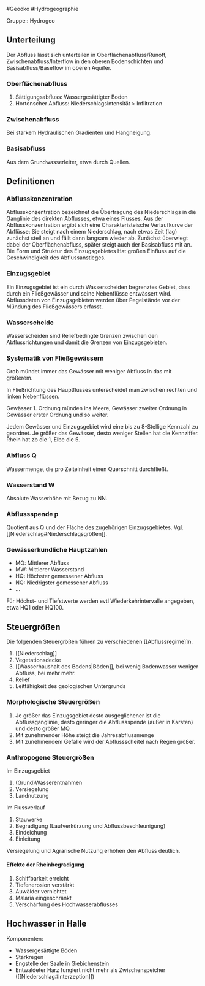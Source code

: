 #Geoöko #Hydrogeographie

Gruppe:: Hydrogeo

## Unterteilung

Der Abfluss lässt sich unterteilen in Oberflächenabfluss/Runoff, Zwischenabfluss/Interflow in den oberen Bodenschichten und Basisabfluss/Baseflow im oberen Aquifer.

### Oberflächenabfluss

1. Sättigungsabfluss: Wassergesättigter Boden
2. Hortonscher Abfluss: Niederschlagsintensität > Infiltration

### Zwischenabfluss

Bei starkem Hydraulischen Gradienten und Hangneigung.

### Basisabfluss

Aus dem Grundwasserleiter, etwa durch Quellen.

## Definitionen

### Abflusskonzentration

Abflusskonzentration bezeichnet die Übertragung des Niederschlags in die Ganglinie des direkten Abflusses, etwa eines Flusses. Aus der Abflusskonzentration ergibt sich eine Charakteristeische Verlaufkurve der Abflüsse: Sie steigt nach einem Niederschlag, nach etwas Zeit (lag) zunächst steil an und fällt dann langsam wieder ab. Zunächst überwiegt dabei der Oberflächenabfluss, später steigt auch der Basisabfluss mit an. Die Form und Struktur des Einzugsgebietes Hat großen Einfluss auf die Geschwindigkeit des Abflussanstieges.

### Einzugsgebiet

Ein Einzugsgebiet ist ein durch Wasserscheiden begrenztes Gebiet, dass durch ein Fließgewässer und seine Nebenflüsse entwässert wird. Abflussdaten von Einzugsgebieten werden über Pegelstände vor der Mündung des Fließgewässers erfasst. 

### Wasserscheide

Wasserscheiden sind Reliefbedingte Grenzen zwischen den Abflussrichtungen und damit die Grenzen von Einzugsgebieten.

### Systematik von Fließgewässern

Grob mündet immer das Gewässer mit weniger Abfluss in das mit größerem. 

In Fließrichtung des Hauptflusses unterscheidet man zwischen rechten und linken Nebenflüssen. 

Gewässer 1. Ordnung münden ins Meere, Gewässer zweiter Ordnung in Gewässer erster Ordnung und so weiter. 

Jedem Gewässer und Einzugsgebiet wird eine bis zu 8-Stellige Kennzahl zu geordnet. Je größer das Gewässer, desto weniger Stellen hat die Kennziffer. Rhein hat zb die 1, Elbe die 5.

### Abfluss Q

Wassermenge, die pro Zeiteinheit einen Querschnitt durchfließt.

### Wasserstand W

Absolute Wasserhöhe mit Bezug zu NN.

### Abflussspende p

Quotient aus Q und der Fläche des zugehörigen Einzugsgebietes. Vgl. [[Niederschlag#Niederschlagsgrößen]].

### Gewässerkundliche Hauptzahlen

- MQ: Mittlerer Abfluss
- MW: Mittlerer Wasserstand
- HQ: Höchster gemessener Abfluss
- NQ: Niedrigster gemessener Abfluss
- ...

Für Höchst- und Tiefstwerte werden evtl Wiederkehrintervalle angegeben, etwa HQ1 oder HQ100.

## Steuergrößen

Die folgenden Steuergrößen führen zu verschiedenen [[Abflussregime]]n.

1. [[Niederschlag]]
2. Vegetationsdecke
3. [[Wasserhaushalt des Bodens|Böden]], bei wenig Bodenwasser weniger Abfluss, bei mehr mehr.
4. Relief
5. Leitfähigkeit des geologischen Untergrunds

### Morphologische Steuergrößen

1. Je größer das Einzugsgebiet desto ausgeglichener ist die Abflussganglinie, desto geringer die Abflussspende (außer in Karsten) und desto größer MQ.
2. Mit zunehmender Höhe steigt die Jahresabflussmenge
3. Mit zunehmendem Gefälle wird der Abflussscheitel nach Regen größer.

### Anthropogene Steuergrößen

Im Einzugsgebiet
1. (Grund)Wasserentnahmen
2. Versiegelung
3. Landnutzung

Im Flussverlauf
1. Stauwerke
2. Begradigung (Laufverkürzung und Abflussbeschleunigung)
3. Eindeichung
4. Einleitung

Versiegelung und Agrarische Nutzung erhöhen den Abfluss deutlich.

#### Effekte der Rheinbegradigung

1. Schiffbarkeit erreicht
2. Tiefenerosion verstärkt
3. Auwälder vernichtet
4. Malaria eingeschränkt
5. Verschärfung des Hochwasserabflusses

## Hochwasser in Halle

Komponenten: 
- Wassergesättigte Böden
- Starkregen
- Engstelle der Saale in Giebichenstein
- Entwaldeter Harz fungiert nicht mehr als Zwischenspeicher ([[Niederschlag#Interzeption]])